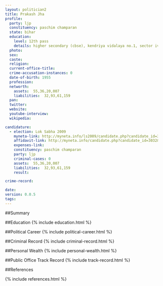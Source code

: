 ```yaml
---
layout: politician2
title: Prakash Jha
profile: 
  party: ljp
  constituency: paschim champaran
  state: bihar
  education: 
    level: 12th pass
    details: higher secondary (cbse), kendriya vidalaya no.1, sector iv, bokaro steel city bokaro
  photo: 
  sex: 
  caste: 
  religion: 
  current-office-title: 
  crime-accusation-instances: 0
  date-of-birth: 1955
  profession: 
  networth: 
    assets:  55,36,20,007
    liabilities:  32,93,61,159
  pan: 
  twitter: 
  website: 
  youtube-interview: 
  wikipedia: 

candidature: 
  - election: Lok Sabha 2009
    myneta-link: http://myneta.info/ls2009/candidate.php?candidate_id=3032
    affidavit-link: http://myneta.info/candidate.php?candidate_id=3032&scan=original
    expenses-link: 
    constituency: paschim champaran 
    party: ljp
    criminal-cases: 0
    assets:  55,36,20,007
    liabilities:  32,93,61,159
    result:  

crime-record: 

date: 
version: 0.0.5
tags: 
---
```

##Summary


##Education
{% include education.html %}


##Political Career
{% include political-career.html %}


##Criminal Record
{% include criminal-record.html %}


##Personal Wealth
{% include personal-wealth.html %}


##Public Office Track Record
{% include track-record.html %}


##References


{% include references.html %}